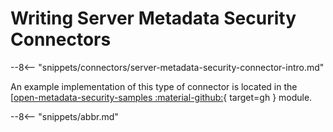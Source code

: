 <!-- SPDX-License-Identifier: CC-BY-4.0 -->
<!-- Copyright Contributors to the Egeria project. -->

# Writing Server Metadata Security Connectors

--8<-- "snippets/connectors/server-metadata-security-connector-intro.md"

An example implementation of this type of connector is located in the [[open-metadata-security-samples :material-github:](https://github.com/odpi/egeria/tree/main/open-metadata-resources/open-metadata-samples/open-metadata-security-samples){ target=gh } module.

--8<-- "snippets/abbr.md"
